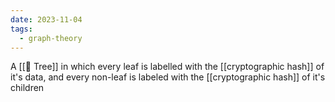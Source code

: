 ```yaml
---
date: 2023-11-04
tags:
  - graph-theory
---
```

A [[📘 Tree]] in which every leaf is labelled with the [[cryptographic hash]] of it's data, and every non-leaf is labeled with the [[cryptographic hash]] of it's children